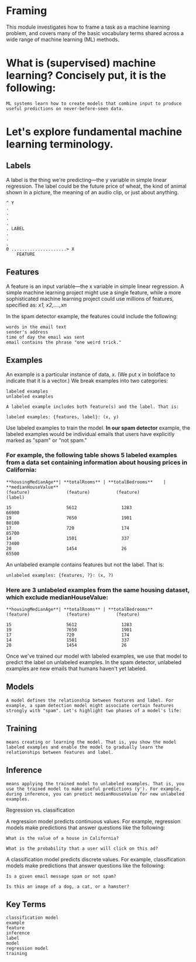 # Framing
  This module investigates how to frame a task as a machine learning problem, and covers many of the basic vocabulary terms shared across a wide range of machine learning (ML) methods.

  
# What is (supervised) machine learning? Concisely put, it is the following:

    ML systems learn how to create models that combine input to produce useful predictions on never-before-seen data.

# Let's explore fundamental machine learning terminology.

## Labels
A label is the thing we're predicting—the y variable in simple linear regression. The label could be the future price of wheat, the kind of animal shown in a picture, the meaning of an audio clip, or just about anything.

    ^ Y
    .
    .
    .
    .
    . LABEL
    .
    .
    .
    0 .....................> X
        FEATURE

## Features
A feature is an input variable—the x variable in simple linear regression. A simple machine learning project might use a single feature, while a more sophisticated machine learning project could use millions of features, specified as: *x1, x2,....,xn*

In the spam detector example, the features could include the following:
   
    words in the email text
    sender's address
    time of day the email was sent
    email contains the phrase "one weird trick."

## Examples

An example is a particular instance of data, x. (We put x in boldface to indicate that it is a vector.) We break examples into two categories:

    labeled examples
    unlabeled examples

    A labeled example includes both feature(s) and the label. That is:

    labeled examples: {features, label}: (x, y)

Use labeled examples to train the model. **In our spam detector** example, the labeled examples would be individual emails that users have explicitly marked as "spam" or "not spam."

### For example, the following table shows 5 labeled examples from a data set containing information about housing prices in California:


    **housingMedianAge**| **totalRooms** | **totalBedrooms**    |     **medianHouseValue**    
    (feature)              (feature)          (feature) 	         	 	(label)
                                                            
    15 	                   5612                 1283                         66900
    19 	                   7650 	            1901 	                     80100
    17 	                   720 	                174 	                     85700
    14 	                   1501 	            337 	                     73400
    20 	                   1454 	            26 	                         65500

An unlabeled example contains features but not the label. That is:

    unlabeled examples: {features, ?}: (x, ?)

### Here are 3 unlabeled examples from the same housing dataset, which exclude medianHouseValue:

    **housingMedianAge**| **totalRooms** | **totalBedrooms**     
    (feature)              (feature)          (feature) 	         	 	
                                                            
    15 	                   5612                 1283                     
    19 	                   7650 	            1901 	    
    17 	                   720 	                174 	     
    14 	                   1501 	            337 
    20 	                   1454 	            26 	   


Once we've trained our model with labeled examples, we use that model to predict the label on unlabeled examples. In the spam detector, unlabeled examples are new emails that humans haven't yet labeled.


## Models

    A model defines the relationship between features and label. For example, a spam detection model might associate certain features strongly with "spam". Let's highlight two phases of a model's life:

## Training 
    means creating or learning the model. That is, you show the model labeled examples and enable the model to gradually learn the relationships between features and label.

## Inference 
    means applying the trained model to unlabeled examples. That is, you use the trained model to make useful predictions (y'). For example, during inference, you can predict medianHouseValue for new unlabeled examples.

Regression vs. classification

A regression model predicts continuous values. For example, regression models make predictions that answer questions like the following:

    What is the value of a house in California?

    What is the probability that a user will click on this ad?

A classification model predicts discrete values. For example, classification models make predictions that answer questions like the following:

    Is a given email message spam or not spam?

    Is this an image of a dog, a cat, or a hamster?

## Key Terms

    classification model
    example
    feature
    inference
    label
    model
    regression model	
    training 